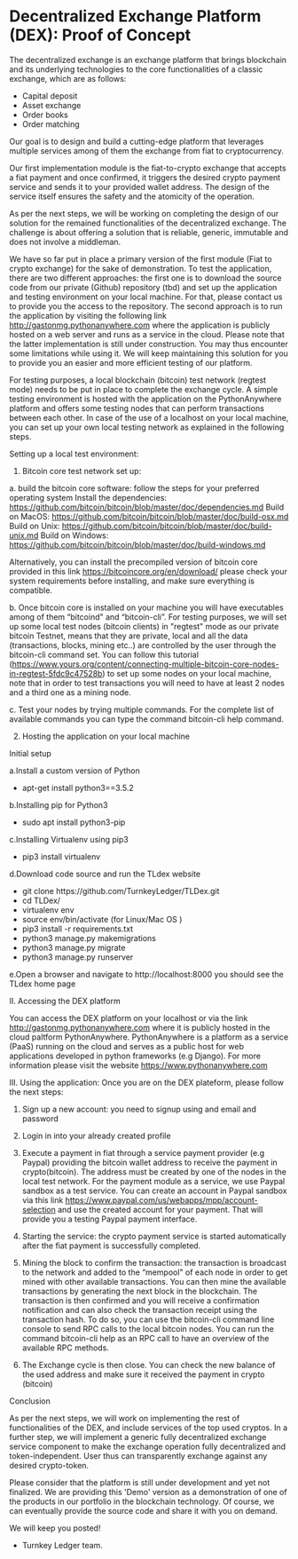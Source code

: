 # Decentralized Exchange Platform (DEX): Proof of Concept

The decentralized exchange is an exchange platform that brings blockchain and its underlying technologies to the core functionalities of a classic exchange, which are as follows:

- Capital deposit
- Asset exchange
- Order books
- Order matching

Our goal is to design and build a cutting-edge platform that leverages multiple services among of them the exchange from fiat to cryptocurrency.

Our first implementation module is the fiat-to-crypto exchange that accepts a fiat payment and once confirmed, it triggers the desired crypto payment service and sends it to your provided wallet address. The design of the service itself ensures the safety and the atomicity of the operation.

As per the next steps, we will be working on completing the design of our solution for the remained functionalities of the decentralized exchange. The challenge is about offering a solution that is reliable, generic, immutable and does not involve a middleman. 

We have so far put in place a primary version of the first module (Fiat to crypto exchange) for the sake of demonstration. To test the application, there are two different approaches: the first one is to download the source code from our private (Github) repository (tbd) and set up the application and testing environment on your local machine. For that, please contact us to provide you the access to the repository.
The second approach is to run the application by visiting the following link                             http://gastonmg.pythonanywhere.com where the application is publicly hosted on a web server and runs as a service in the cloud. Please note that the latter implementation is still under construction. You may thus encounter some limitations while using it. We will keep maintaining this solution for you to provide you an easier and more efficient testing of our platform.

For testing purposes, a local blockchain (bitcoin) test network (regtest mode) needs to be put in place to complete the exchange cycle.
A simple testing environment is hosted with the application on the PythonAnywhere platform and offers some testing nodes that can perform transactions between each other. In case of the use of a localhost on your local machine, you can set up your own local testing network as explained in the following steps.

Setting up a local test environment:

1. Bitcoin core test network set up:

a. build the bitcoin core software: follow the steps for your preferred operating system
Install the dependencies: https://github.com/bitcoin/bitcoin/blob/master/doc/dependencies.md
Build on MacOS: https://github.com/bitcoin/bitcoin/blob/master/doc/build-osx.md
Build on Unix: https://github.com/bitcoin/bitcoin/blob/master/doc/build-unix.md
Build on Windows: https://github.com/bitcoin/bitcoin/blob/master/doc/build-windows.md

Alternatively, you can install the precompiled version of bitcoin core provided in this link https://bitcoincore.org/en/download/ please check your system requirements before installing, and make sure everything is compatible.

b. Once bitcoin core is installed on your machine you will have executables among of them “bitcoind" and “bitcoin-cli”. For testing purposes, we will set up some local test nodes (bitcoin clients) in "regtest" mode as our private bitcoin Testnet, means that they are private, local and all the data (transactions, blocks, mining etc..) are controlled by the user through the bitcoin-cli command set. You can follow this tutorial (https://www.yours.org/content/connecting-multiple-bitcoin-core-nodes-in-regtest-5fdc9c47528b) to set up some nodes on your local machine, note that in order to test transactions you will need to have at least 2 nodes and a third one as a mining node.

c. Test your nodes by trying multiple commands. For the complete list of available commands you can type the command bitcoin-cli help command. 

2. Hosting the application on your local machine

Initial setup

a.Install a custom version of Python 
<ul>
  <li>apt-get install python3==3.5.2</li>
</ul>

b.Installing pip for Python3 
<ul>
  <li>sudo apt install python3-pip</li>
</ul>

c.Installing Virtualenv using pip3  

<ul>
  <li>pip3 install virtualenv</li>
</ul>

d.Download code source and run the TLdex website

<ul>
<li>git clone https://github.com/TurnkeyLedger/TLDex.git</li>
<li>cd TLDex/</li>
  <li>virtualenv env</li>
<li>source env/bin/activate (for Linux/Mac OS )</li>
  <li>pip3 install -r requirements.txt</li>
<li>python3 manage.py makemigrations </li>
  <li>python3 manage.py migrate</li>
  <li>python3 manage.py runserver</li>
</ul>

e.Open a browser and navigate to http://localhost:8000 you should see the TLdex home page

II. Accessing the DEX platform

You can access the DEX platform on your localhost or via the link http://gastonmg.pythonanywhere.com where it is publicly hosted in the cloud paltform PythonAnywhere. PythonAnywhere is a platform as a service (PaaS) running on the cloud and serves as a public host for web applications developed in python frameworks (e.g Django). For more information please visit the website https://www.pythonanywhere.com

III. Using the application:
Once you are on the DEX plateform, please follow the next steps:

1. Sign up a new account: you need to signup using and email and password

2. Login in into your already created profile

3. Execute a payment in fiat through a service payment provider (e.g Paypal) providing the bitcoin wallet address to receive the payment in crypto(bitcoin). The address must be created by one of the nodes in the local test network. For the payment module as a service, we use Paypal sandbox as a test service. You can create an account in Paypal sandbox via this link https://www.paypal.com/us/webapps/mpp/account-selection and use the created account for your payment. That will provide you a testing Paypal payment interface.

4. Starting the service: the crypto payment service is started automatically after the fiat payment is successfully completed.

5. Mining the block to confirm the transaction: the transaction is broadcast to the network and added to the “mempool" of each node in order to get mined with other available transactions. You can then mine the available transactions by generating the next block in the blockchain. The transaction is then confirmed and you will receive a confirmation notification and can also check the transaction receipt using the transaction hash. To do so, you can use the bitcoin-cli command line console to send RPC calls to the local bitcoin nodes. You can run the command bitcoin-cli help as an RPC call to have an overview of the available RPC methods. 

6. The Exchange cycle is then close. You can check the new balance of the used address and make sure it received the payment in crypto (bitcoin)


Conclusion

As per the next steps, we will work on implementing the rest of functionalities of the DEX, and include services of the top used cryptos. In a further step, we will implement a generic fully decentralized exchange service component to make the exchange operation fully decentralized and token-independent. User thus can transparently exchange against any desired crypto-token.

Please consider that the platform is still under development and yet not finalized. We are providing this 'Demo' version as a demonstration of one of the products in our portfolio in the blockchain technology. Of course, we can eventually provide the source code and share it with you on demand.

We will keep you posted!

- Turnkey Ledger team.


